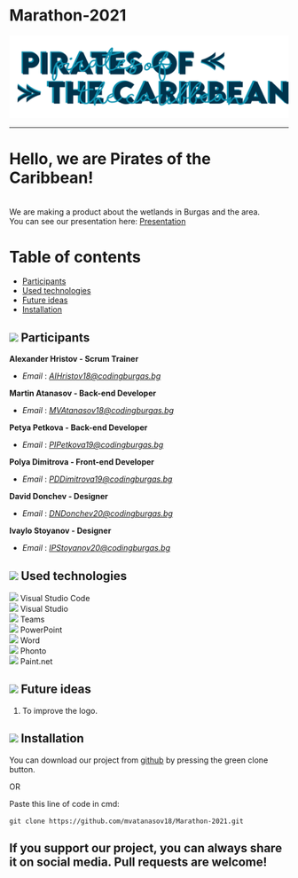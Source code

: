 # Marathon-2021


<img src= "logo/logoReadme.png" width="955">

---

# Hello, we are Pirates of the Caribbean!
<br>
We are making a product about the wetlands in Burgas and the area. <br>
You can see our presentation here:
<a href="Presentation and Documentation/Presentation.pptx" >Presentation</a>

# Table of contents
 
+ [Participants](#participants)
+ [Used technologies](#used-technologies)
+ [Future ideas](#future-ideas)
+ [Installation](#installation)
 

## <img src = "https://emojipedia-us.s3.dualstack.us-west-1.amazonaws.com/thumbs/120/whatsapp/273/water-wave_1f30a.png" width = "30"> Participants <a name = "participants"></a>

**Alexander Hristov - Scrum Trainer**
- *Email* : [*AIHristov18@codingburgas.bg*](mailto:AIHristov18@codingburgas.bg)

**Martin Atanasov - Back-end Developer**
- *Email* : [*MVAtanasov18@codingburgas.bg*](mailto:MVAtanasov18@codingburgas.bg)

**Petya Petkova - Back-end Developer**
- *Email* : [*PIPetkova19@codingburgas.bg*](mailto:PIPetkova19@codingburgas.bg)

**Polya Dimitrova - Front-end Developer**
- *Email* : [*PDDimitrova19@codingburgas.bg*](mailto:PDDimitrova19@codingburgas.bg)

**David Donchev - Designer**
- *Email* : [*DNDonchev20@codingburgas.bg*](mailto:DNDonchev20@codingburgas.bg)

**Ivaylo Stoyanov - Designer**
- *Email* : [*IPStoyanov20@codingburgas.bg*](mailto:IPStoyanov20@codingburgas.bg)

 

## <img src = "https://emojipedia-us.s3.dualstack.us-west-1.amazonaws.com/thumbs/120/whatsapp/273/water-wave_1f30a.png" width = "30"> Used technologies <a name = "used-technologies"></a>

 

<img src = "https://upload.wikimedia.org/wikipedia/commons/thumb/9/9a/Visual_Studio_Code_1.35_icon.svg/1024px-Visual_Studio_Code_1.35_icon.svg.png" width = "20"> Visual Studio Code <br>
<img src = "https://upload.wikimedia.org/wikipedia/commons/thumb/c/cd/Visual_Studio_2017_Logo.svg/1200px-Visual_Studio_2017_Logo.svg.png"  width = "20"> Visual Studio  <br>
<img src = "https://heliocentrix.co.uk/wp-content/uploads/2020/04/microsoft-teams-logo-png_480-480.png" width = "20"> Teams <br>
<img src = "https://brandslogos.com/wp-content/uploads/thumbs/microsoft-powerpoint-2013-logo-vector.svg" width ="20"> PowerPoint <br> 
<img src = "https://upload.wikimedia.org/wikipedia/commons/thumb/8/8d/Microsoft_Word_2013-2019_logo.svg/2086px-Microsoft_Word_2013-2019_logo.svg.png" width= "30"> Word <br>
<img src = "https://apps-for-pc.com/wp-content/uploads/2020/02/Phonto-For-PC.png" width= "20"> Phonto <br>
<img src = "https://cdn.iconscout.com/icon/free/png-256/paint-net-569195.png" width= "20"> Paint.net <br>

 

## <img src = "https://emojipedia-us.s3.dualstack.us-west-1.amazonaws.com/thumbs/120/whatsapp/273/water-wave_1f30a.png" width = "30"> Future ideas <a name = "future-ideas"></a>

 

1. To improve the logo. <br>

 

## <img src = "https://emojipedia-us.s3.dualstack.us-west-1.amazonaws.com/thumbs/120/whatsapp/273/water-wave_1f30a.png" width = "30"> Installation
<a name = "installation"></a>

You can download our project from [github](https://github.com/DHGrudov19/CyberFlame.git) by pressing the green clone button.

OR

Paste this line of code in cmd:
````
git clone https://github.com/mvatanasov18/Marathon-2021.git
````

## If you support our project, you can always share it on social media. Pull requests are welcome!